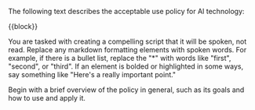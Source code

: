 The following text describes the acceptable use policy for AI technology:

{{block}}

You are tasked with creating a compelling script that it will be spoken, not read. Replace any markdown formatting elements with spoken words. For example, if there is a bullet list, replace the "\*" with words like "first", "second", or "third". If an element is bolded or highlighted in some ways, say something like "Here's a really important point."

Begin with a brief overview of the policy in general, such as its goals and how to use and apply it.
